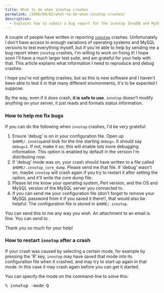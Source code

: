 ```yaml
---
title: What to do when innotop crashes
permalink: /2006/08/02/what-to-do-when-innotop-crashes/
description:
  - Explains how to submit a bug report for the innotop InnoDB and MySQL monitor.
---
```

A couple of people have written in reporting [`innotop`][1] crashes. Unfortunately I don't have access to enough variations of operating systems and MySQL versions to test everything myself, but if you're able to help by sending me a bug report when `innotop` crashes, I'm willing to work on fixing it! I hope soon I'll have a much larger test suite, and am grateful for your help with that. This article explains what information I need to reproduce and debug crashes.

I hope you're not getting crashes, but as this is new software and I haven't been able to test it in that many different environments, it's to be expected I suppose.

By the way, even if it does crash, **it is safe to use**. `innotop` doesn't modify anything on your server, it just reads and formats status information.

### How to help me fix bugs

If you can do the following when `innotop` crashes, I'd be very grateful:

1.  Ensure 'debug' is on in your configuration file. Open up `$HOME/.innotop`and look for the line starting `debug=`. It should say `debug=1`. If not, make it so; this will enable lots more debugging information. This option is enabled by default in the version I'm distributing now.
2.  If 'debug' mode was on, your crash should have written to a file called `$HOME/.innotop_core_dump`. Please send me that file. If 'debug' wasn't on, maybe `innotop` will crash again if you try to restart it after setting the option, and it'll write the core dump file.
3.  Please let me know your operating system, Perl version, and the OS and MySQL version of the MySQL server you connected to.
4.  If you can send me your configuration file (don't forget to remove your MySQL password from it if you saved it there!), that would also be helpful. The configuration file is stored in `$HOME/.innotop`.

You can send this to me any way you wish. An attachment to an email is fine. You can send to .

Thank you so much for your help!

### How to restart `innotop` after a crash

If your crash was caused by selecting a certain mode, for example by pressing the 'R' key, `innotop` may have saved that mode into its configuration file when it crashed, and may try to start up again in that mode. In this case it may crash again before you can get it started.

You can specify the mode on the command-line to solve this:

<pre>% innotop -mode Q</pre>

 [1]: /innotop/
